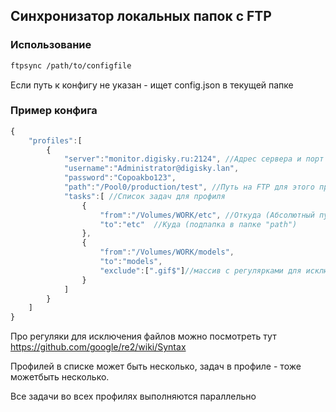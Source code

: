 ## Синхронизатор локальных папок с FTP ##

### Использование ###
```bash
ftpsync /path/to/configfile
```
Если путь к конфигу не указан - ищет config.json в текущей папке

### Пример конфига ###
```js
{
    "profiles":[        
        {
            "server":"monitor.digisky.ru:2124", //Адрес сервера и порт            
            "username":"Administrator@digisky.lan", 
            "password":"Copoakbo123",
            "path":"/Pool0/production/test", //Путь на FTP для этого профиля
            "tasks":[ //Список задач для профиля
                {
                    "from":"/Volumes/WORK/etc", //Откуда (Абсолютный путь)
                    "to":"etc"  //Куда (подпапка в папке "path")
                },
                {
                    "from":"/Volumes/WORK/models",
                    "to":"models",
                    "exclude":[".gif$"]//массив с регулярками для исключения локаьных файлов по пути
                }
            ]
        }
    ]
}
```
Про регуляки для исключения файлов можно посмотреть тут https://github.com/google/re2/wiki/Syntax

Профилей в списке может быть несколько, задач в профиле - тоже можетбыть несколько. 

Все задачи во всех профилях выполняются параллельно
